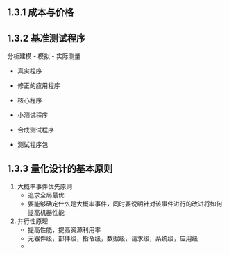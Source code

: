 ## 1.3.1 成本与价格
## 1.3.2 基准测试程序

分析建模 - 模拟 - 实际测量

- 真实程序
- 修正的应用程序
- 核心程序
- 小测试程序
- 合成测试程序

- 测试程序包

## 1.3.3 量化设计的基本原则

1. 大概率事件优先原则
	- 追求全局最优
	- 要能够确定什么是大概率事件，同时要说明针对该事件进行的改进将如何提高机器性能
2. 并行性原理
	- 提高性能，提高资源利用率
	- 元器件级，部件级，指令级，数据级，请求级，系统级，应用级
	- 